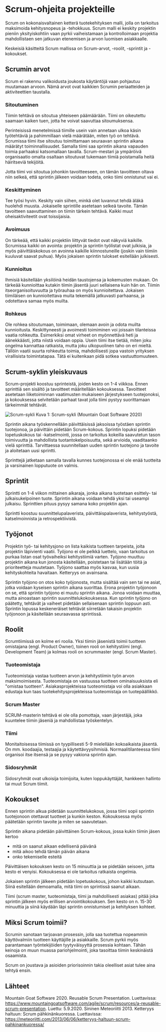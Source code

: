 # Scrum-ohjeita projekteille

Scrum on kokonaisvaltainen ketterä tuotekehityksen malli, jolla on tarkoitus maksimoida kehitysnopeus ja -tehokkuus. Scrum malli ei keskity projektin pieniin yksityiskohtiin vaan pyrkii vaiheistamaan ja kontrolloimaan projektia mahdollistaen sen jatkuvan etenemisen ja arvon luomisen asiakkaalle.

Keskeisiä käsitteitä Scrum mallissa on Scrum-arvot, -roolit, -sprintit ja -kokoukset.


## Scrumin arvot 

Scrum ei rakennu valikoidusta joukosta käytäntöjä vaan pohjautuu muutamaan arvoon. 
Nämä arvot ovat kaikkien Scrumin periaatteiden ja aktiviteettien taustalla.

### Sitoutuminen
Tiimin tehtävä on sitoutua yhteiseen päämäärään. Tiimi on oikeutettu saamaan kaiken tuen, jotta he voivat saavuttaa sitoumuksensa.

Perinteisissä menetelmissä tiimille usein vain annetaan ulkoa käsin työtehtäviä ja pahimmillaan vielä määrätään, miten työ on tehtävä. 
Scrumissa tiimi itse sitoutuu toimittamaan seuraavan sprintin aikana määrätyt toiminnallisuudet. 
Samalla tiimi saa sprintin aikana vapauden toimia parhaaksi katsomallaan tavalla. 
Scrum-mestari ja ympäröivä organisaatio omalta osaltaan sitoutuvat tukemaan tiimiä poistamalla heitä häiritseviä tekijöitä.

Jotta tiimi voi sitoutua johonkin tavoitteeseen, on tämän tavoitteen oltava niin selkeä, että sprintin jälkeen voidaan todeta, onko tiimi onnistunut vai ei.

### Keskittyminen
Tee työsi hyvin. Keskity vain siihen, minkä olet luvannut tehdä äläkä huolehdi muusta. Jokaiselle sprintille asetetaan selkeä tavoite. 
Tämän tavoitteen saavuttaminen on tiimin tärkein tehtävä. Kaikki muut oheisaktiviteetit ovat toissijaisia.

### Avoimuus
On tärkeää, että kaikki projektiin liittyvät tiedot ovat näkyviä kaikille. Scrumissa kaikki on avointa: projektin ja sprintin työlistat ovat julkisia, 
ja myös päivittäiskokous on avoinna kaikille kiinnostuneille (joskin vain tiimiin kuuluvat saavat puhua). Myös jokaisen sprintin tulokset esitellään julkisesti.

### Kunnioitus
Ihmisiä käsitellään yksilöinä heidän taustojensa ja kokemusten mukaan. On tärkeää kunnioittaa kutakin tiimin jäsentä juuri sellaisena kuin hän on. 
Tiimin itseorganisoituvuutta ja työrauhaa on myös kunnioitettava. Jokaisen tiimiläisen on kunnioitettava muita tekemällä jatkuvasti parhaansa, ja 
odotettava samaa myös muilta.

### Rohkeus
Ole rohkea sitoutumaan, toimimaan, olemaan avoin ja odota muilta kunnioitusta. Keskittyneesti ja avoimesti toimiminen voi joissain tilanteissa vaatia rohkeutta. 
Esimerkiksi omat virheet on myönnettävä heti ja äänekkäästi, jotta niistä voidaan oppia. Usein tiimi itse tietää, miten joku ongelma kannattaa ratkaista, mutta
joku ulkopuolinen taho on eri mieltä. Tällöin vaatii suurta rohkeutta toimia, mahdollisesti jopa vastoin yrityksen virallisista toimintatapaa. 
Tätä ei kuitenkaan pidä sotkea vastuuttomuuteen.

## Scrum-syklin yleiskuvaus

Scrum-projekti koostuu sprinteistä, joiden kesto on 1-4 viikkoa. Ennen sprinttiä sen sisältö ja tavoitteet määritellään kokouksessa. Tavoitteet asetetaan liiketoiminnan vaatimusten mukaiseen järjestykseen tuotejonoksi, ja kokouksessa selvitetään parhaat tavat jolla tiimi pystyy suorittamaan tärkeimmät tehtävät. 

![Scrum-sykli](https://www.mountaingoatsoftware.com/uploads/presentations/getting-agile.png)
Kuva 1: Scrum-sykli (Mountain Goat Software 2020)

Sprintin aikana työskennellään päivittäisissä jaksoissa työstäen sprintin tuotejonoa, ja päivittäin pidetään Scrum-kokous. Sprintin lopuksi pidetään lopetuskokous tai -katselmointi, jossa on tarkoitus kokeilla saavutetun tason toimivuutta ja mahdollista tuotantokelpoisuutta, sekä arvioida, vaaditaanko vielä sprinttiä. Tarvittaessa suunnitellaan uuden sprintin tuotejono ja tavoite ja aloitetaan uusi sprintti.

Sprinttejä jatketaan samalla tavalla kunnes tuotejonossa ei ole enää tuotteita ja varsinainen lopputuote on valmis.

## Sprintit

Sprintti on 1-4 viikon mittainen aikaraja, jonka aikana tuotetaan esittely- tai julkaisukelpoinen tuote. Sprintin aikana voidaan tehdä yksi tai useampi julkaisu. Sprinttien pituus pysyy samana koko projektin ajan.

Sprintti koostuu suunnittelupalaverista, päivittäispalaverista, kehitystyöstä, katselmoinnista ja retrospektiivistä.

## Työjonot

Projektin työ- tai kehitysjono on lista kaikista tuotteen tarpeista, joita projektin läpivienti vaatii. Työjono ei ole pelkkä luettelo, vaan tarkoitus on purkaa listan osat työvaiheiksi kehitystiimiä varten. Työjono muuttuu projektin aikana kun jonosta käsitellään, poistetaan tai lisätään töitä ja prioriteetteja muutetaan. Työjono saattaa myös kasvaa, kun uusia kehityskohteita havaitaan. Ketteryys on avainsana.

Sprintin työjono on otos koko työjonosta, mutta sisältää vain sen tai ne asiat, jotka voidaan kyseisen sprintin aikana suorittaa. Erona projektin työjonoon on se, että sprintin työjono ei muutu sprintin aikana. Jonoa voidaan muuttaa, mutta ainoastaan sprintin suunnittelukokouksessa. Kun sprintin työjono on päätetty, tehtävät ja vaiheet pidetään sellaisenaan sprintin loppuun asti. Sprintin lopussa keskeneräiset tehtävät siirretään takaisin projektin työjonoon ja käsitellään seuraavassa sprintissä.

## Roolit

Scrumtiimissä on kolme eri roolia. Yksi tiimin jäsenistä toimii tuotteen omistajana (engl. Product Owner), toinen rooli on kehitystiimi (engl. Development Team) ja kolmas rooli on scrummaster (engl. Scrum Master).

### Tuoteomistaja

Tuoteomistaja vastaa tuotteen arvon ja kehitystiimin työn arvon maksimoimisesta. Tuoteomistaja on vastuussa tuotteen ominaisuuksista eli "omistaa tuotteen". Asiakasprojekteissa tuoteomistaja voi olla asiakkaan edustaja kun taas tuotekehitysprojekteissa tuoteomistaja on tuotepäällikkö.

### Scrum Master

SCRUM-masterin tehtävä ei ole olla pomottaja, vaan järjestäjä, joka kuuntelee tiimin jäseniä ja mahdollistaa työskentelyn.

### Tiimi

Monitaitoisessa tiimissä on tyypillisesti 5-9 mielellään kokoaikaista jäsentä. On mm. koodaajia, testaajia ja käytettävyysihmisiä. Normaalitilanteessa tiimi organisoi itse itsensä ja se pysyy vakiona sprintin ajan.

### Sidosryhmät

Sidosryhmät ovat ulkoisija toimijoita, kuten loppukäyttäjät, hankkeen hallinto tai muut Scrum tiimit.

## Kokoukset

Ennen sprintin alkua pidetään suunnittelukokous, jossa tiimi sopii sprintin tuotejonoon otettavat tuotteet ja kunkin keston. Kokouksessa myös päätetään sprintin tavoite ja miten se saavutetaan.

Sprintin aikana pidetään päivittäinen Scrum-kokous, jossa kukin tiimin jäsen kertoo

- mitä on saanut aikaan edellisenä päivänä
- mitä aikoo tehdä tämän päivän aikana
- onko tekemiselle esteitä

Päivittäisen kokouksen kesto on 15 minuuttia ja se pidetään seisoen, jotta kesto ei venyisi. Kokouksessa ei ole tarkoitus ratkaista ongelmia.

Jokaisen sprintin jälkeen pidetään lopetuskokous, johon kaikki kutsutaan. Siinä esitellään demoamalla, mitä tiimi on sprintissä saanut aikaan.

Tiimi (scrum master, tuoteomistaja, tiimi ja mahdollisesti asiakas) pitää joka sprintin jälkeen myös erillisen arviointikokouksen. Sen kesto on n. 15-30 minuuttia ja siinä käydään läpi sprintin onnistumiset ja kehityksen kohteet.

## Miksi Scrum toimii?

Scrumin sanotaan tarjoavan prosessin, jolla saa tuotettua nopeammin käyttövalmiin tuotteen käyttäjille ja asiakkaille.
Scrum pyrkii myös parantamaan työntekijöiden tyytyväisyyttä prosessia kohtaan. Tähän keinoja on muun muassa pariohjelmointi, joka
tasoittaa tiimin keskinäistä osaamista. 

Scrum on joustava ja asioiden priorisoinnin takia oleelliset asiat tulee aina tehtyä ensin. 



## Lähteet

Mountain Goat Software 2020. Reusable Scrum Presentation. Luettavissa: https://www.mountaingoatsoftware.com/agile/scrum/resources/a-reusable-scrum-presentation. Luettu: 5.9.2020.
Sininen Meteoriitti 2013. Ketteryys haltuun: Scrum pähkinänkuoressa. Luettavissa: https://meteoriitti.com/2013/06/06/ketteryys-haltuun-scrum-pahkinankuoressa/